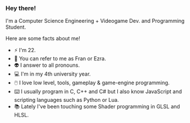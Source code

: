 ### Hey there!

I'm a Computer Science Engineering + Videogame Dev. and Programming Student.

Here are some facts about me!
* ⚡ I'm 22.
* 🖖 You can refer to me as Fran or Ezra.
* 👽 I answer to all pronouns.
* 💻 I'm in my 4th university year.
* 🖱️  I love low level, tools, gameplay & game-engine programming.
* ⌨️ I usually program in C, C++ and C# but I also know JavaScript and scripting languages such as Python or Lua.
* 📚 Lately I've been touching some Shader programming in GLSL and HLSL.

